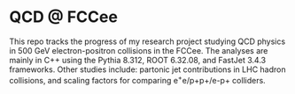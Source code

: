 # QCD @ FCCee
This repo tracks the progress of my research project studying QCD physics in 500 GeV electron-positron collisions in the FCCee. The analyses are mainly in C++ using the Pythia 8.312, ROOT 6.32.08, and FastJet 3.4.3 frameworks. Other studies include: partonic jet contributions in LHC hadron collisions, and scaling factors for comparing e<sup>+</sup>e/p+p+/e-p+ colliders.